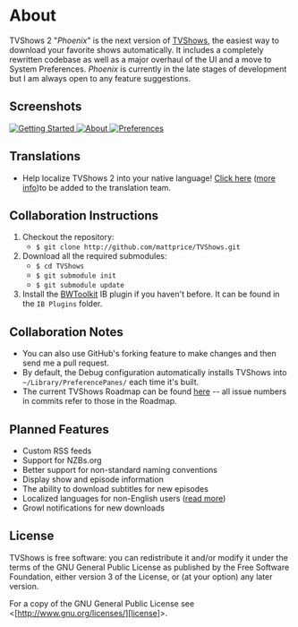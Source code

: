 # About
TVShows 2 "_Phoenix_" is the next version of [TVShows][tvshows], the easiest way to download your favorite shows automatically. It includes a completely rewritten codebase as well as a major overhaul of the UI and a move to System Preferences. _Phoenix_ is currently in the late stages of development but I am always open to any feature suggestions.

## Screenshots
<a href="http://embercode.com/blog/category/tvshows-news/" title="TVShows News">![Getting Started][preview-1] ![About][preview-2] ![Preferences][preview-3]</a>

## Translations
* Help localize TVShows 2 into your native language! [Click here][translate] ([more info][translate-info])to be added to the translation team.

## Collaboration Instructions
1. Checkout the repository:
    * `$ git clone http://github.com/mattprice/TVShows.git`
1. Download all the required submodules:
    * `$ cd TVShows`
    * `$ git submodule init`
    * `$ git submodule update`
1. Install the [BWToolkit][bwtoolkit] IB plugin if you haven't before. It can be found in the `IB Plugins` folder.

## Collaboration Notes
* You can also use GitHub's forking feature to make changes and then send me a pull request.
* By default, the Debug configuration automatically installs TVShows into `~/Library/PreferencePanes/` each time it's built.
* The current TVShows Roadmap can be found [here][roadmap] -- all issue numbers in commits refer to those in the Roadmap.

## Planned Features
* Custom RSS feeds
* Support for NZBs.org
* Better support for non-standard naming conventions
* Display show and episode information
* The ability to download subtitles for new episodes
* Localized languages for non-English users ([read more][translate-info])
* Growl notifications for new downloads

## License
TVShows is free software: you can redistribute it and/or modify it under the terms of the GNU General Public License as published by the Free Software Foundation, either version 3 of the License, or (at your option) any later version.

For a copy of the GNU General Public License see &lt;[http://www.gnu.org/licenses/][license]&gt;.

[tvshows]:http://embercode.com/tvshows/ "TVShows Website"
[roadmap]:http://labs.embercode.com/projects/tvshows/roadmap "TVShows Roadmap"
[translate]:https://webtranslateit.com/en/projects/874-TVShows-2/invitation_request "Help Translate TVShows 2"
[translate-info]:http://embercode.com/blog/2010/help-translate-tvshows-2/ "Help Translate TVShows 2"

[preview-1]:http://embercode.com/blog/wp-content/uploads/2010/05/TVShows2_r175_Preview-300x201.png "TVShows 2 (r175) Preview"
[preview-2]:http://embercode.com/blog/wp-content/uploads/2010/05/TVShows2_r191_AboutTeaser-300x201.png "TVShows 2 Teaser: About Tab"
[preview-3]:http://embercode.com/blog/wp-content/uploads/2010/05/TVShows2_r191_PrefTeaser-300x243.png "TVShows 2 Teaser: Preferences"

[bwtoolkit]:http://www.brandonwalkin.com/bwtoolkit/ "BWToolkit Information"
[license]:http://www.gnu.org/licenses/ "GNU General Public License"